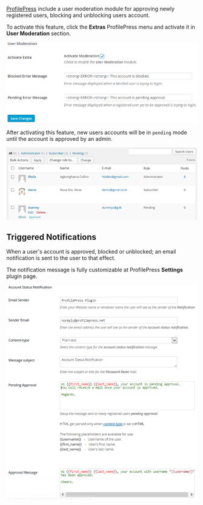[ProfilePress](http://profilepress.net/pricing/) include a user moderation module for approving newly registered users, blocking and unblocking users account.


To activate this feature, click the **Extras** ProfilePress menu and activate it in **User Moderation** section.


![ProfilePress User Moderation Module](img/user-moderation.png)



After activating this feature, new users accounts will be in `pending` mode until the account is approved by an admin.


![User Moderation in Action](img/user-moderation-in-action.png)


## Triggered Notifications

When a user's account is approved, blocked or unblocked; an email notification is sent to the user to that effect.


The notification message is fully customizable at ProfilePress **Settings** plugin page.


![Account Status Notifications](img/customize-moderation-notification.png)
